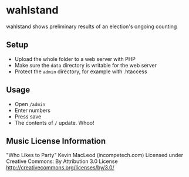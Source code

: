 wahlstand
=========

wahlstand shows preliminary results of an election's ongoing counting

Setup
-----

 - Upload the whole folder to a web server with PHP
 - Make sure the `data` directory is writable for the web server
 - Protect the `admin` directory, for example with .htaccess

Usage
-----

 - Open `/admin`
 - Enter numbers
 - Press save
 - The contents of `/` update. Whoo!
 

Music License Information
-------------------------

"Who Likes to Party" Kevin MacLeod (incompetech.com)
Licensed under Creative Commons: By Attribution 3.0 License
http://creativecommons.org/licenses/by/3.0/
